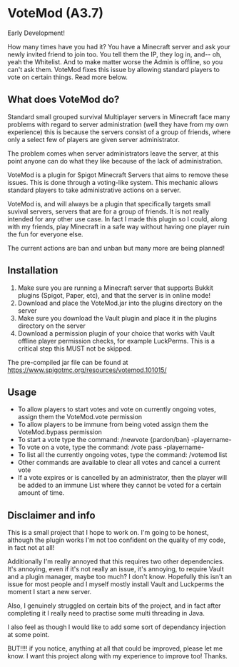 # VoteMod (A3.7)
Early Development!

How many times have you had it? You have a Minecraft server and ask your newly invited friend to join too. You tell them the IP, they log in, and-- oh, yeah the Whitelist. And to make matter worse the Admin is offline, so you can't ask them. VoteMod fixes this issue by allowing standard players to vote on certain things. Read more below.

## What does VoteMod do?
Standard small grouped survival Multiplayer servers in Minecraft face many problems with regard to server administration (well they have from my own experience) this is because the servers consist of a group of friends, where only a select few of players are given server administrator.

The problem comes when server administrators leave the server, at this point anyone can do what they like because of the lack of administration.

VoteMod is a plugin for Spigot Minecraft Servers that aims to remove these issues. This is done through a voting-like system. This mechanic allows standard players to take administrative actions on a server.

VoteMod is, and will always be a plugin that specifically targets small suvival servers, servers that are for a group of friends. It is not really intended for any other use case. In fact I made this plugin so I could, along with my friends, play Minecraft in a safe way without having one player ruin the fun for everyone else.

The current actions are ban and unban but many more are being planned!

## Installation
1. Make sure you are running a Minecraft server that supports Bukkit plugins (Spigot, Paper, etc), and that the server is in online mode!
2. Download and place the VoteMod.jar into the plugins directory on the server
3. Make sure you download the Vault plugin and place it in the plugins directory on the server
4. Download a permission plugin of your choice that works with Vault offline player permission checks, for example LuckPerms. This is a critical step this MUST not be skipped.

The pre-compiled jar file can be found at https://www.spigotmc.org/resources/votemod.101015/
## Usage
- To allow players to start votes and vote on currently ongoing votes, assign them the VoteMod.vote permission
- To allow players to be immune from being voted assign them the VoteMod.bypass permission
- To start a vote type the command: /newvote {pardon/ban} -playername-
- To vote on a vote, type the command: /vote pass -playername-
- To list all the currently ongoing votes, type the command: /votemod list
- Other commands are available to clear all votes and cancel a current vote
- If a vote expires or is cancelled by an administrator, then the player will be added to an immune List where they cannot be voted for a certain amount of time.

## Disclaimer and info
This is a small project that I hope to work on. I'm going to be honest, although the plugin works I'm not too confident on the quality of my code, in fact not at all!

Additionally I'm really annoyed that this requires two other dependencies. It's annoying, even if it's not really an issue, it's annoying, to require Vault and a plugin manager, maybe too much? I don't know. Hopefully this isn't an issue for most people and I myself mostly install Vault and Luckperms the moment I start a new server.

Also, I genuinely struggled on certain bits of the project, and in fact after completing it I really need to practise some multi threading in Java.

I also feel as though I would like to add some sort of dependancy injection at some point.

BUT!!!! if you notice, anything at all that could be improved, please let me know. I want this project along with my experience to improve too! Thanks.

